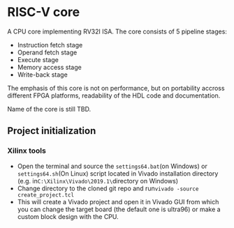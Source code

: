 # RISC-V core
A CPU core implementing RV32I ISA. The core consists of 5 pipeline stages:
- Instruction fetch stage
- Operand fetch stage
- Execute stage
- Memory access stage
- Write-back stage

The emphasis of this core is not on performance, but on portability accross different FPGA platforms, readability of the HDL code and documentation.

Name of the core is still TBD.

## Project initialization

### Xilinx tools
- Open the terminal and source the `settings64.bat`(on Windows) or `settings64.sh`(On Linux) script located in Vivado installation directory (e.g. in`C:\Xilinx\Vivado\2019.1\`directory on Windows)
- Change directory to the cloned git repo and run`vivado -source create_project.tcl`
- This will create a Vivado project and open it in Vivado GUI from which you can change the target board (the default one is ultra96) or make a custom block design with the CPU.
